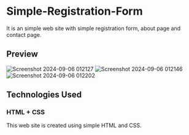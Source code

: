 # Simple-Registration-Form
It is an simple web site with simple registration form, about page and contact page.

## Preview 

![Screenshot 2024-09-06 012127](https://github.com/user-attachments/assets/275246db-dd64-4eba-8bc8-9c43cbf4ed50)
![Screenshot 2024-09-06 012146](https://github.com/user-attachments/assets/ba938e2c-5fa1-4dbd-a1f1-4ce250613273)
![Screenshot 2024-09-06 012202](https://github.com/user-attachments/assets/bad2ea7d-fb81-43d3-825d-d0bda172cadf)

## Technologies Used

### HTML + CSS

This web site is created using simple HTML and CSS.
